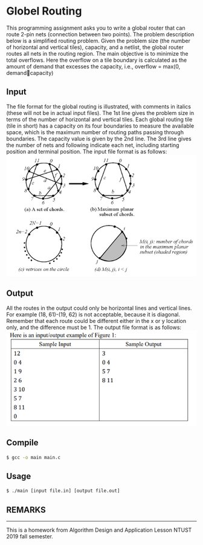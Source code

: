# Globel Routing

This programming assignment asks you to write a global router that can route 2-pin nets (connection between two points). The problem description below is a simplified routing problem. Given the problem size (the number of horizontal and vertical tiles), capacity, and a netlist, the global router routes all nets in the routing region. The main objective is to minimize the total overflows. Here the overflow on a tile boundary is calculated as the amount of demand that excesses the capacity, i.e., overflow = max(0, demandcapacity)

## Input

The file format for the global routing is illustrated, with comments in italics (these will not be in actual input files). The 1st line gives the problem size in terms of the number of horizontal and vertical tiles. Each global routing tile (tile in short) has a capacity on its four boundaries to measure the available space, which 
is the maximum number of routing paths passing through boundaries. The capacity value is given by the 2nd line. The 3rd line gives the number of nets and following indicate each net, including starting position and terminal position. The input file format is as follows:
![alt text](https://github.com/JENNSHIUAN/Maximum-Planner-Subset/blob/main/Figure/Maximum%20planner%20subset.PNG?raw=true)

## Output

All the routes in the output could only be horizontal lines and vertical lines. For example (18, 61)-(19, 62) is not acceptable, because it is diagonal. Remember that each route could be different either in the x or y location only, and the difference must be 1. The output file format is as follows:
![alt text](https://github.com/JENNSHIUAN/Maximum-Planner-Subset/blob/main/Figure/input_output_example.PNG?raw=true)

## Compile

```bash
$ gcc -o main main.c
```

## Usage

```bash
$ ./main [input file.in] [output file.out]
```

## REMARKS
------
This is a homework from Algorithm Design and Application Lesson NTUST 2019 fall semester.
